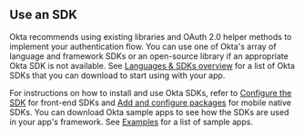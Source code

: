 ## Use an SDK

Okta recommends using existing libraries and OAuth 2.0 helper methods to implement your authentication flow. You can use one of Okta's array of language and framework SDKs or an open-source library if an appropriate Okta SDK is not available. See [Languages & SDKs overview](/code/) for a list of Okta SDKs that you can download to start using with your app.

For instructions on how to install and use Okta SDKs, refer to [Configure the SDK](/docs/guides/sign-into-spa/-/configure-the-sdk) for front-end SDKs and [Add and configure packages](/docs/guides/sign-into-mobile-app/-/main/#add-and-configure-packages) for mobile native SDKs. You can download Okta sample apps to see how the SDKs are used in your app's framework. See [Examples](#examples) for a list of sample apps.
